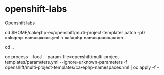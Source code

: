 # openshift-labs
Openshift labs

cd $HOME/cakephp-ex/openshift/multi-project-templates
patch -p0 cakephp-namespaces.yml < cakephp-namespaces.patch

cd ..

oc process --local --param-file=openshift/multi-project-templates/parameters.yml --ignore-unknown-parameters -f openshift/multi-project-templates/cakephp-namespaces.yml | oc apply -f -

